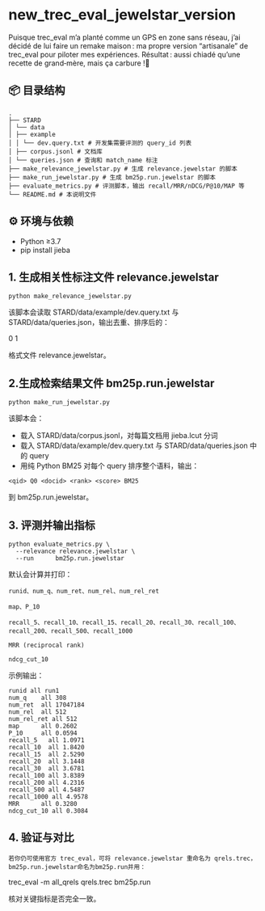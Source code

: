 # new_trec_eval_jewelstar_version
Puisque trec_eval m’a planté comme un GPS en zone sans réseau, j’ai décidé de lui faire un remake maison : ma propre version “artisanale” de trec_eval pour piloter mes expériences. Résultat : aussi chiadé qu’une recette de grand‑mère, mais ça carbure !🦐

## 📦 目录结构
```
.
├── STARD
│ └── data
│ ├── example
│ │ └── dev.query.txt # 开发集需要评测的 query_id 列表
│ ├── corpus.jsonl # 文档库
│ └── queries.json # 查询和 match_name 标注
├── make_relevance_jewelstar.py # 生成 relevance.jewelstar 的脚本
├── make_run_jewelstar.py # 生成 bm25p.run.jewelstar 的脚本
├── evaluate_metrics.py # 评测脚本，输出 recall/MRR/nDCG/P@10/MAP 等
└── README.md # 本说明文件
```


## ⚙️ 环境与依赖

- Python ≥3.7
- pip install jieba


## 1. 生成相关性标注文件 relevance.jewelstar

```
python make_relevance_jewelstar.py
```

该脚本会读取 STARD/data/example/dev.query.txt 与 STARD/data/queries.json，输出去重、排序后的：

<qid> 0 <docid> 1

格式文件 relevance.jewelstar。

## 2.生成检索结果文件 bm25p.run.jewelstar

```
python make_run_jewelstar.py
```

该脚本会：

- 载入 STARD/data/corpus.jsonl，对每篇文档用 jieba.lcut 分词
- 载入 STARD/data/example/dev.query.txt 与 STARD/data/queries.json 中的 query
- 用纯 Python BM25 对每个 query 排序整个语料，输出：

```
<qid> Q0 <docid> <rank> <score> BM25
```

到 bm25p.run.jewelstar。
## 3. 评测并输出指标

```
python evaluate_metrics.py \
  --relevance relevance.jewelstar \
  --run      bm25p.run.jewelstar
```

默认会计算并打印：

    runid、num_q、num_ret、num_rel、num_rel_ret
    
    map、P_10
    
    recall_5、recall_10、recall_15、recall_20、recall_30、recall_100、recall_200、recall_500、recall_1000
    
    MRR (reciprocal rank)
    
    ndcg_cut_10

示例输出：

```
runid all run1
num_q    all 308
num_ret  all 17047184
num_rel  all 512
num_rel_ret all 512
map      all 0.2602
P_10     all 0.0594
recall_5   all 1.0971
recall_10  all 1.8420
recall_15  all 2.5290
recall_20  all 3.1448
recall_30  all 3.6781
recall_100 all 3.8389
recall_200 all 4.2316
recall_500 all 4.5487
recall_1000 all 4.9578
MRR      all 0.3280
ndcg_cut_10 all 0.3084
```

## 4. 验证与对比

    若你仍可使用官方 trec_eval，可将 relevance.jewelstar 重命名为 qrels.trec，bm25p.run.jewelstar命名为bm25p.run并用：

trec_eval -m all_qrels qrels.trec bm25p.run

核对关键指标是否完全一致。
